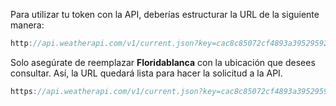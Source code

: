 Para utilizar tu token con la API, deberías estructurar la URL de la siguiente manera:

```js
http://api.weatherapi.com/v1/current.json?key=cac8c85072cf4893a3952959242210&q=Floridablanca
```

Solo asegúrate de reemplazar **Floridablanca** con la ubicación que desees consultar. Así, la URL quedará lista para hacer la solicitud a la API.



```js
https://api.weatherapi.com/v1/current.json?key=cac8c85072cf4893a3952959242210&q=bucaramanga&lang=es
```

